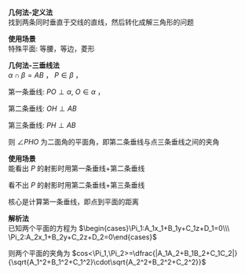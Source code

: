 **几何法-定义法**  
找到两条同时垂直于交线的直线，然后转化成解三角形的问题  
  
**使用场景**  
特殊平面: 等腰，等边，菱形  
  
**几何法-三垂线法**  
$\alpha\cap\beta=AB$ ， $P\in\beta$ ，  
  
第一条垂线: $PO\perp\alpha,\ O\in\alpha$ ，  
  
第二条垂线: $OH\perp AB$  
  
第三条垂线: $PH\perp AB$  
  
则 $\angle PHO$ 为二面角的平面角，即第二条垂线与点三条垂线之间的夹角  
  
**使用场景**  
能看出 $P$ 的射影时用第一条垂线+第二条垂线  
  
看不出 $P$ 的射影时用第二条垂线+第三条垂线  
  
核心是计算第一条垂线，即点到平面的距离  
  
**解析法**  
已知两个平面的方程为 $\begin{cases}\Pi_1:A_1x_1+B_1y+C_1z+D_1=0\\\ \Pi_2:A_2x_1+B_2y+C_2z+D_2=0\end{cases}$  
  
则两个平面的夹角为 $cos<\Pi_1,\Pi_2>=\dfrac{|A_1A_2+B_1B_2+C_1C_2|}{\sqrt{A_1^2+B_1^2+C_1^2}\cdot\sqrt{A_2^2+B_2^2+C_2^2}}$  
